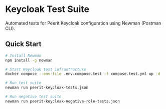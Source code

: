 # Keycloak Test Suite

Automated tests for Peerit Keycloak configuration using Newman (Postman CLI).

## Quick Start

```bash
# Install Newman
npm install -g newman

# Start Keycloak test infrastructure
docker compose --env-file .env.compose.test -f compose.test.yml up -d

# Run test suite
newman run peerit-keycloak-tests.json

# Run negative test suite
newman run peerit-keycloak-negative-role-tests.json

